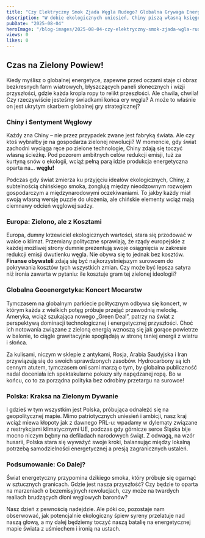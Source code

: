 ```yaml
---
title: "Czy Elektryczny Smok Zjada Węgla Rudego? Globalna Grywaga Energetyczna!"
description: "W dobie ekologicznych uniesień, Chiny piszą własną księgę, w której zielone marzenia wciąż skrywają się w dymie węglowej mgły."
pubDate: "2025-08-04"
heroImage: "/blog-images/2025-08-04-czy-elektryczny-smok-zjada-wgla-rudego-globalna-grywaga-energetyczna.png"
views: 0
likes: 0
---
```


## Czas na Zielony Powiew!

Kiedy myślisz o globalnej energetyce, zapewne przed oczami staje ci obraz bezkresnych farm wiatrowych, błyszczących paneli słonecznych i wizji przyszłości, gdzie każda kropla ropy to relikt przeszłości. Ale chwila, chwila! Czy rzeczywiście jesteśmy świadkami końca ery węgla? A może to właśnie on jest ukrytym skarbem globalnej gry strategicznej?

### Chiny i Sentyment Węglowy

Każdy zna Chiny – nie przez przypadek zwane jest fabryką świata. Ale czy ktoś wybrałby je na gospodarza zielonej rewolucji? W momencie, gdy świat zachodni wyciąga ręce po zielone technologie, Chiny zdają się toczyć własną ścieżkę. Pod pozorem ambitnych celów redukcji emisji, tuż za kurtyną snów o ekologii, wciąż pełną parą idzie produkcja energetyczna oparta na... **węglu!**

Podczas gdy świat zmierza ku przyjęciu ideałów ekologicznych, Chiny, z subtelnością chińskiego smoka, żonglują między nieodzownym rozwojem gospodarczym a międzynarodowymi oczekiwaniami. To jakby każdy miał swoją własną wersję puzzle do ułożenia, ale chińskie elementy wciąż mają ciemnawy odcień węglowej sadzy.

### Europa: Zielono, ale z Kosztami

Europa, dumny krzewiciel ekologicznych wartości, stara się przodować w walce o klimat. Przemiany polityczne sprawiają, że rządy europejskie z każdej możliwej strony dumnie prezentują swoje osiągnięcia w zakresie redukcji emisji dwutlenku węgla. Nie obywa się to jednak bez kosztów. **Finanse obywateli** zdają się być najkorzystniejszym surowcem do pokrywania kosztów tych wszystkich zmian. Czy może być lepsza satyra niż ironia zawarta w pytaniu: ile kosztuje gram tej zielonej ideologii?

### Globalna Geoenergetyka: Koncert Mocarstw

Tymczasem na globalnym parkiecie politycznym odbywa się koncert, w którym każda z wielkich potęg próbuje przejąć przewodnią melodię. Ameryka, wciąż szukająca nowego „Green Deal”, patrzy na świat z perspektywą dominacji technologicznej i energetycznej przyszłości. Choć ich notowania związane z zieloną energią wznoszą się jak gorące powietrze w balonie, to ciągle grawitacyjnie spoglądają w stronę taniej energii z wiatru i słońca.

Za kulisami, niczym w sklepie z antykami, Rosja, Arabia Saudyjska i Iran przywiązują się do swoich sprawdzonych zasobów. Hydrocarbony są ich cennym atutem, tymczasem oni sami marzą o tym, by globalna publiczność nadal doceniała ich spektakularne pokazy siły napędzanej ropą. Bo w końcu, co to za porządna polityka bez odrobiny przetargu na surowce!

### Polska: Kraksa na Zielonym Dywanie

I gdzieś w tym wszystkim jest Polska, próbująca odnaleźć się na geopolitycznej mapie. Mimo patriotycznych uniesień i ambicji, nasz kraj wciąż miewa kłopoty jak z dawnego PRL-u: wpadamy w dylematy związane z restrykcjami klimatycznymi UE, podczas gdy górnicze serce Śląska bije mocno niczym bębny na defiladach narodowych świąt. Z odwagą, na wzór husarii, Polska stara się wyważyć swoje kroki, balansując między lokalną potrzebą samodzielności energetycznej a presją zagranicznych ustaleń.

### Podsumowanie: Co Dalej?

Świat energetyczny przypomina dzikiego smoka, który próbuje się ogarnąć w sztucznych granicach. Gdzie jest nasza przyszłość? Czy będzie to oparta na marzeniach o bezemisyjnych rewolucjach, czy może na twardych realiach brudzących dłoni węglowych baronów?

Nasz dzień z pewnością nadejdzie. Ale póki co, pozostaje nam obserwować, jak potencjalnie ekologiczny śpiew syreny przelatuje nad naszą głową, a my dalej będziemy toczyć naszą batalię na energetycznej mapie świata z uśmiechem i ironią na ustach.